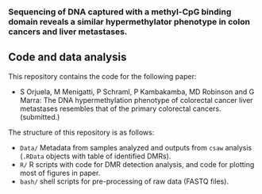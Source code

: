 ### Sequencing of DNA captured with a methyl-CpG binding domain reveals a similar hypermethylator phenotype in colon cancers and liver metastases.

## Code and data analysis

This repository contains the code for the following paper:

* S Orjuela, M Menigatti, P Schraml, P Kambakamba, MD Robinson and G Marra: The DNA hypermethylation phenotype of colorectal cancer liver metastases resembles that of the primary colorectal cancers. (submitted.)

The structure of this repository is as follows:

* `Data/`
Metadata from samples analyzed and outputs from `csaw` analysis (`.RData` objects with table of identified DMRs).
* `R/`
R scripts with code for DMR detection analysis, and code for plotting most of figures in paper.
* `bash/`
shell scripts for pre-processing of raw data (FASTQ files).